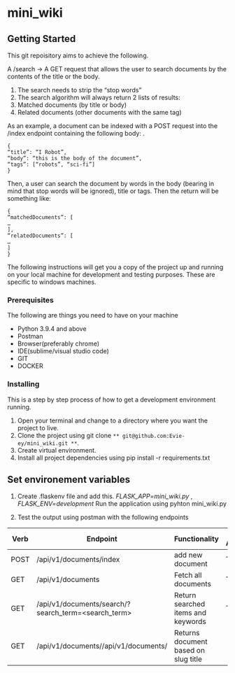# mini_wiki
## Getting Started

This git repoisitory aims to achieve the following.

A /search -> A GET request that allows the user to search documents by the contents of the
title or the body. 

1. The search needs to strip the “stop words”
2. The search algorithm will always return 2 lists of results:
  1. Matched documents (by title or body)
  2. Related documents (other documents with the same tag)
 
As an example, a document can be indexed with a POST request into the /index endpoint containing the
following body: .
```
{
“title”: “I Robot”,
“body”: “this is the body of the document”,
“tags”: [“robots”, “sci-fi”]
}
```
Then, a user can search the document by words in the body (bearing in mind that stop words will be
ignored), title or tags. Then the return will be something like:

```
{
“matchedDocuments”: [
…
],
“relatedDocuments”: [
…
]
}
```
The following instructions will get you a copy of the project up and running on your local machine for development and testing purposes. These are specific to windows machines.

### Prerequisites

The following are things you need to have on your machine
* Python 3.9.4 and above
* Postman
* Browser(preferably chrome)
* IDE(sublime/visual studio code)
* GIT
* DOCKER


### Installing
This is a step by step process of how to get a development environment running.
1. Open your terminal and change to a directory where you want the project to live.
2. Clone the project using git clone `** git@github.com:Evie-ey/mini_wiki.git **`.
3. Create virtual environment.
4. Install all project dependencies using pip install -r requirements.txt
## Set environement variables
1. Create .flaskenv file and add this.
  *FLASK_APP=mini_wiki.py* , 
  *FLASK_ENV=development*
 Run the application using pyhton mini_wiki.py

5. Test the output using postman with the following endpoints

| Verb | Endpoint               | Functionality |Public Access |
|------|------------------------|---------------|--------------|
|POST   |/api/v1/documents/index | add new document|  True        |  
|GET   |/api/v1/documents|Fetch all documents|True |
|GET  |/api/v1/documents/search/?search_term=<search_term>| Return searched items and keywords|  True 
|GET  |/api/v1/documents//api/v1/documents/<slug-term> | Returns document based on slug title
  
  
